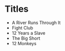  # Titles

 - A River Runs Through It
 - Fight Club
 - 12 Years a Slave
 - The Big Short
 - 12 Monkeys
